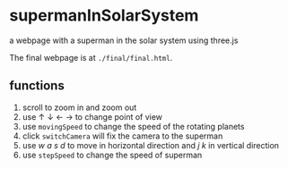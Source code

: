 # supermanInSolarSystem
a webpage with a superman in the solar system using three.js

The final webpage is at `./final/final.html`.

## functions

1. scroll to zoom in and zoom out
2. use $\uparrow$ $\downarrow$ $\leftarrow$ $\rightarrow$ to change point of view
3. use `movingSpeed` to change the speed of the rotating planets
4. click `switchCamera` will fix the camera to the superman
5. use $w$ $a$ $s$ $d$ to move in horizontal direction and $j$ $k$ in vertical direction
7. use `stepSpeed` to change the speed of superman
